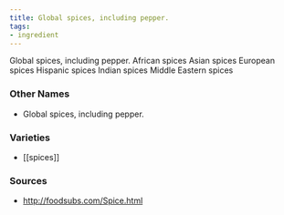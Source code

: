 ```yaml
---
title: Global spices, including pepper.
tags:
- ingredient
---
```

Global spices, including pepper. African spices Asian spices European spices Hispanic spices Indian spices Middle Eastern spices

### Other Names

* Global spices, including pepper.

### Varieties

* [[spices]]

### Sources
* http://foodsubs.com/Spice.html
